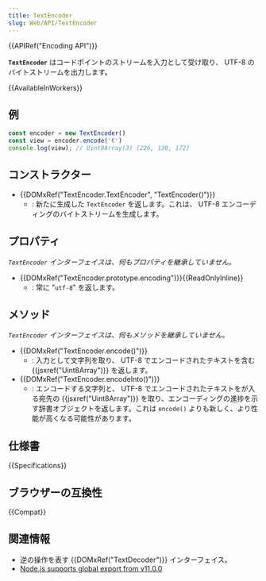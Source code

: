 ```yaml
---
title: TextEncoder
slug: Web/API/TextEncoder
---
```


{{APIRef("Encoding API")}}

**`TextEncoder`** はコードポイントのストリームを入力として受け取り、 UTF-8 のバイトストリームを出力します。

{{AvailableInWorkers}}

## 例

```js
const encoder = new TextEncoder()
const view = encoder.encode('€')
console.log(view); // Uint8Array(3) [226, 130, 172]
```

## コンストラクター

- {{DOMxRef("TextEncoder.TextEncoder", "TextEncoder()")}}
  - : 新たに生成した `TextEncoder` を返します。これは、 UTF-8 エンコーディングのバイトストリームを生成します。

## プロパティ

_`TextEncoder` インターフェイスは、何もプロパティを継承していません。_

- {{DOMxRef("TextEncoder.prototype.encoding")}}{{ReadOnlyInline}}
  - : 常に "`utf-8`" を返します。

## メソッド

_`TextEncoder` インターフェイスは、何もメソッドを継承していません。_

- {{DOMxRef("TextEncoder.encode()")}}
  - : 入力として文字列を取り、 UTF-8 でエンコードされたテキストを含む {{jsxref("Uint8Array")}} を返します。
- {{DOMxRef("TextEncoder.encodeInto()")}}
  - : エンコードする文字列と、 UTF-8 でエンコードされたテキストをが入る宛先の {{jsxref("Uint8Array")}} を取り、エンコーディングの進捗を示す辞書オブジェクトを返します。これは `encode()` よりも新しく、より性能が高くなる可能性があります。

## 仕様書

{{Specifications}}

## ブラウザーの互換性

{{Compat}}

## 関連情報

- 逆の操作を表す {{DOMxRef("TextDecoder")}} インターフェイス。
- [Node.js supports global export from v11.0.0](https://nodejs.org/api/util.html#util_class_util_textencoder)
